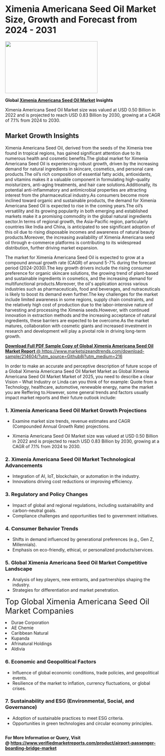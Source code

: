 <H1>Ximenia Americana Seed Oil Market Size, Growth and Forecast from 2024 - 2031</H1><img class="aligncenter size-medium wp-image-584254" src="https://thirdeyenews.in/wp-content/uploads/2024/09/Global-Market-Research-300x168.jpeg" alt="" width="300" height="168" /><p><strong>Global&nbsp;<a href="https://www.marketsizeandtrends.com/download-sample/214604/?utm_source=Github8j?utm_medium=216">Ximenia Americana Seed Oil Market</a> Insights</strong></p><p>Ximenia Americana Seed Oil Market size was valued at USD 0.50 Billion in 2022 and is projected to reach USD 0.83 Billion by 2030, growing at a CAGR of 7.1% from 2024 to 2030.</p><p><h2>Market Growth Insights</h2> <p>Ximenia Americana Seed Oil, derived from the seeds of the Ximenia tree found in tropical regions, has gained significant attention due to its numerous health and cosmetic benefits.The global market for Ximenia Americana Seed Oil is experiencing robust growth, driven by the increasing demand for natural ingredients in skincare, cosmetics, and personal care products.The oil’s rich composition of essential fatty acids, antioxidants, and vitamins makes it a valuable component in formulating high-quality moisturizers, anti-aging treatments, and hair care solutions.Additionally, its potential anti-inflammatory and antimicrobial properties are attracting interest from the pharmaceutical industry.As consumers become more inclined toward organic and sustainable products, the demand for Ximenia Americana Seed Oil is expected to rise in the coming years.The oil’s versatility and its growing popularity in both emerging and established markets make it a promising commodity in the global natural ingredients sector.In terms of regional growth, the Asia-Pacific region, particularly countries like India and China, is anticipated to see significant adoption of this oil due to rising disposable incomes and awareness of natural beauty products.Moreover, the increasing availability of Ximenia Americana seed oil through e-commerce platforms is contributing to its widespread distribution, further driving market expansion.</p> <p><a href="#"></a></p> <p>The market for Ximenia Americana Seed Oil is expected to grow at a compound annual growth rate (CAGR) of around 5-7% during the forecast period (2024-2030).The key growth drivers include the rising consumer preference for organic skincare solutions, the growing trend of plant-based and sustainable ingredients in cosmetics, and the increasing demand for multifunctional products.Moreover, the oil's application across various industries such as pharmaceuticals, food and beverages, and nutraceuticals is likely to boost its demand even further.The key challenges for the market include limited awareness in some regions, supply chain constraints, and the relatively high cost of production due to the labor-intensive nature of harvesting and processing the Ximenia seeds.However, with continued innovation in extraction methods and the increasing acceptance of natural ingredients, these barriers are expected to be overcome.As the market matures, collaboration with cosmetic giants and increased investment in research and development will play a pivotal role in driving long-term growth.</p> <p><a href="#"></p><p><span class=""><strong>Download Full PDF Sample Copy of Global Ximenia Americana Seed Oil Market Report</strong> @ <a href="https://www.marketsizeandtrends.com/download-sample/214604/?utm_source=Github8j?utm_medium=216" target="_blank">https://www.marketsizeandtrends.com/download-sample/214604/?utm_source=Github8j?utm_medium=216</a></span></p><p>In order to make an accurate and perceptive description of future scope of a Global&nbsp;Ximenia Americana Seed Oil Market Market as Global&nbsp;Ximenia Americana Seed Oil Market Market of 2025, you need to describe a clear Vision &ndash; What Industry or Linda can you think of for example: Quote from a Technology, healthcare, automotive, renewable energy, name the market you are Reffering to.However, some general trends and factors usually impact market reports and their future outlook include:</p><h3>1.&nbsp;<strong>Ximenia Americana Seed Oil Market Growth Projections</strong></h3><ul><li>Examine market size trends, revenue estimates and CAGR (Compounded Annual Growth Rate) projections.</li><li><p>Ximenia Americana Seed Oil Market size was valued at USD 0.50 Billion in 2022 and is projected to reach USD 0.83 Billion by 2030, growing at a CAGR of 7.1% from 2024 to 2030.</p></li></ul><h3>2.&nbsp;<strong>Ximenia Americana Seed Oil Market Technological Advancements</strong></h3><ul><li>Integration of AI, IoT, blockchain, or automation in the industry.</li><li>Innovations driving cost reductions or improving efficiency.</li></ul><h3>3.&nbsp;<strong>Regulatory and Policy Changes</strong></h3><ul><li>Impact of global and regional regulations, including sustainability and carbon-neutral goals.</li><li>Compliance challenges and opportunities tied to government initiatives.</li></ul><h3>4.&nbsp;<strong>Consumer Behavior Trends</strong></h3><ul><li>Shifts in demand influenced by generational preferences (e.g., Gen Z, Millennials).</li><li>Emphasis on eco-friendly, ethical, or personalized products/services.</li></ul><h3>5.&nbsp;<strong>Global Ximenia Americana Seed Oil Market Competitive Landscape</strong></h3><ul><li>Analysis of key players, new entrants, and partnerships shaping the industry.</li><li>Strategies for differentiation and market penetration.</li></ul><p data-pm-slice="1 1 []"><span style="color: inherit; font-family: inherit; font-size: 25px;">Top Global Ximenia Americana Seed Oil Market Companies</span></p><div class="" data-test-id=""><p><li>Durae Corporation</li><li> AE Chemie</li><li> Caribbean Natural</li><li> Kupanda</li><li> Afrinatural Holdings</li><li> Aldivia</li></p></div><h3>6.&nbsp;<strong>Economic and Geopolitical Factors</strong></h3><ul><li>Influence of global economic conditions, trade policies, and geopolitical events.</li><li>Resilience of the market to inflation, currency fluctuations, or global crises.</li></ul><h3>7.&nbsp;<strong>Sustainability and ESG (Environmental, Social, and Governance)</strong></h3><ul><li>Adoption of sustainable practices to meet ESG criteria.</li><li>Opportunities in green technologies and circular economy principles.</li></ul><h2><strong style="font-size: 14px;">For More Information or Query, Visit @&nbsp;</strong><a style="background-color: #ffffff; font-size: 14px;" href="https://www.marketsizeandtrends.com/report/ximenia-americana-seed-oil-market/" target="_blank">https://www.verifiedmarketreports.com/product/airport-passenger-boarding-bridge-market</a></h2>